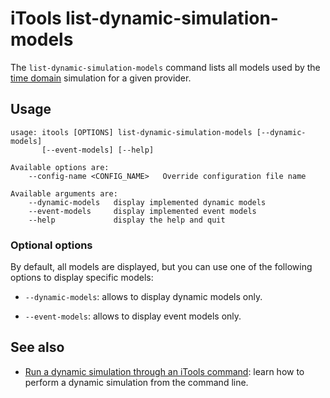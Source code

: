 # iTools list-dynamic-simulation-models

The `list-dynamic-simulation-models` command lists all models used by the [time domain](../../simulation/dynamic/index.md) simulation for a given provider.

## Usage
```
usage: itools [OPTIONS] list-dynamic-simulation-models [--dynamic-models]
       [--event-models] [--help]

Available options are:
    --config-name <CONFIG_NAME>   Override configuration file name

Available arguments are:
    --dynamic-models   display implemented dynamic models
    --event-models     display implemented event models
    --help             display the help and quit

```

### Optional options

By default, all models are displayed, but you can use one of the following options to display specific models:
- `--dynamic-models`: allows to display dynamic models only.

- `--event-models`: allows to display event models only.

## See also
- [Run a dynamic simulation through an iTools command](../../user/itools/dynamic-simulation.md): learn how to perform a dynamic simulation from the command line.
